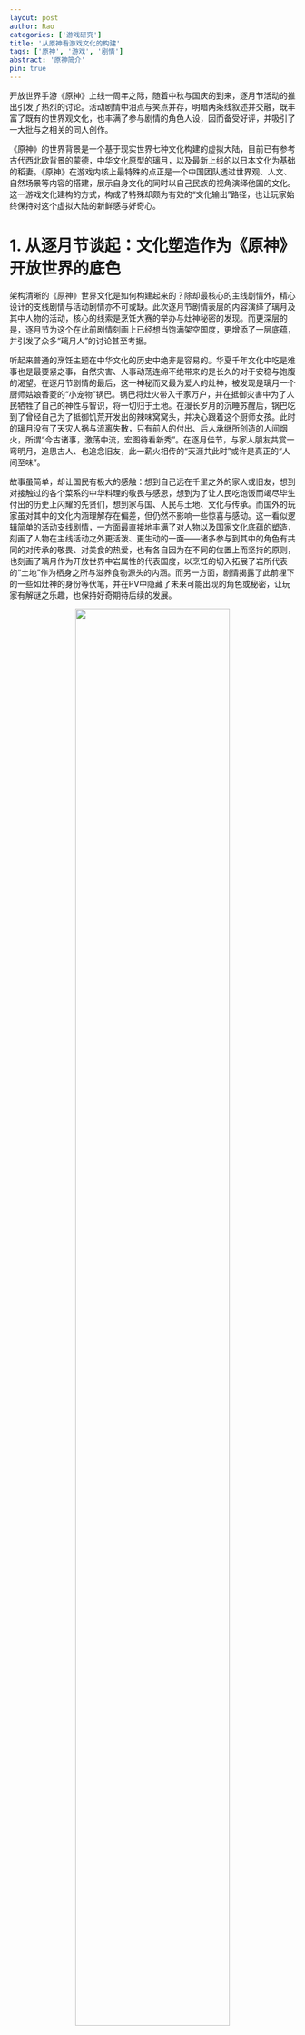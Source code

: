 ```yaml
---
layout: post
author: Rao 
categories: ['游戏研究']
title: '从原神看游戏文化的构建'
tags: ['原神', '游戏', '剧情']
abstract: '原神简介'
pin: true
---
```


开放世界手游《原神》上线一周年之际，随着中秋与国庆的到来，逐月节活动的推出引发了热烈的讨论。活动剧情中泪点与笑点并存，明暗两条线叙述并交融，既丰富了既有的世界观文化，也丰满了参与剧情的角色人设，因而备受好评，并吸引了一大批与之相关的同人创作。  

《原神》的世界背景是一个基于现实世界七种文化构建的虚拟大陆，目前已有参考古代西北欧背景的蒙德，中华文化原型的璃月，以及最新上线的以日本文化为基础的稻妻。《原神》在游戏内核上最特殊的点正是一个中国团队透过世界观、人文、自然场景等内容的搭建，展示自身文化的同时以自己民族的视角演绎他国的文化。这一游戏文化建构的方式，构成了特殊却颇为有效的“文化输出”路径，也让玩家始终保持对这个虚拟大陆的新鲜感与好奇心。  

# 1. 从逐月节谈起：文化塑造作为《原神》开放世界的底色
架构清晰的《原神》世界文化是如何构建起来的？除却最核心的主线剧情外，精心设计的支线剧情与活动剧情亦不可或缺。此次逐月节剧情表层的内容演绎了璃月及其中人物的活动，核心的线索是烹饪大赛的举办与灶神秘密的发现。而更深层的是，逐月节为这个在此前剧情刻画上已经想当饱满架空国度，更增添了一层底蕴，并引发了众多“璃月人”的讨论甚至考据。  

听起来普通的烹饪主题在中华文化的历史中绝非是容易的。华夏千年文化中吃是难事也是最要紧之事，自然灾害、人事动荡连绵不绝带来的是长久的对于安稳与饱腹的渴望。在逐月节剧情的最后，这一神秘而又最为爱人的灶神，被发现是璃月一个厨师姑娘香菱的“小宠物”锅巴。锅巴将灶火带入千家万户，并在抵御灾害中为了人民牺牲了自己的神性与智识，将一切归于土地。在漫长岁月的沉睡苏醒后，锅巴吃到了曾经自己为了抵御饥荒开发出的辣味窝窝头，并决心跟着这个厨师女孩。此时的璃月没有了天灾人祸与流离失散，只有前人的付出、后人承继所创造的人间烟火，所谓“今古诸事，激荡中流，宏图待看新秀”。在逐月佳节，与家人朋友共赏一弯明月，追思古人、也追念旧友，此一薪火相传的“天涯共此时”或许是真正的“人间至味”。  

故事虽简单，却让国民有极大的感触：想到自己远在千里之外的家人或旧友，想到对接触过的各个菜系的中华料理的敬畏与感恩，想到为了让人民吃饱饭而竭尽毕生付出的历史上闪耀的先贤们，想到家与国、人民与土地、文化与传承。而国外的玩家虽对其中的文化内涵理解存在偏差，但仍然不影响一些惊喜与感动。这一看似逻辑简单的活动支线剧情，一方面最直接地丰满了对人物以及国家文化底蕴的塑造，刻画了人物在主线活动之外更活泼、更生动的一面——诸多参与到其中的角色有共同的对传承的敬畏、对美食的热爱，也有各自因为在不同的位置上而坚持的原则，也刻画了璃月作为开放世界中岩属性的代表国度，以烹饪的切入拓展了岩所代表的“土地”作为栖身之所与滋养食物源头的内涵。而另一方面，剧情揭露了此前埋下的一些如灶神的身份等伏笔，并在PV中隐藏了未来可能出现的角色或秘密，让玩家有解谜之乐趣，也保持好奇期待后续的发展。

<figure align="center">
<img src="/Images/人间至味PV.png" style="width:80%">
<figcaption>来源：原神“人间至味”PV</figcaption>
</figure>

动人的故事、精心制作的PV让逐月节的活动备受好评，在玩家自发组织的“逐月节剧情满意度”调查中，2800多名参与调查的玩家中有72%对于活动剧情“非常满意”。而在商业层面，最直接的影响是通过对锅巴形象的颠覆性塑造与众多璃月人物的打磨，在一定程度上带动了玩家对于游戏内以及游戏外周边商品的购买。更间接而长远的影响是，通过官方对开放世界文化与其中角色的深入刻画，带动玩家社区富有活力的同人创作，吸引更多的新玩家的尝试并提升原有玩家忠诚度，打造一个良性的社群生态循环。这也是《原神》及米哈游一直以来坚持做并卓有成效的事情。事实上，对于文化精细度与多样性的强调本身便是《原神》希望区别于其他开放世界游戏的地方。作为一个创建伊始就坚定商业化的游戏，七个元素、七个国家、以及七种现实世界文化的大背景要求米哈游去挖掘各个文化中更深层、更美好的东西，打破浅层的认知和固有的偏见，并通过先进的技术、美术还原到游戏之中。  

为了打造动人的开放世界，最初世界观顶层设计落实后，则是在整个世界徐徐展开下剧情推动角色的构建。米哈游CEO蔡浩宇在演讲中曾谈到，多样的角色是整个《原神》开放世界的核心，世界与角色是平行关系而非世界先行，因而会投注许多心血在角色的设计与最终呈现上。在每年平均追加17个角色的开发世界中，如何让角色立得住并获得持续性的喜爱，每个版本剧情的沉淀、伏笔与更新是必需的。从架空国家文化根基的主线塑造，到与角色相关的一个个传说任务、支线任务等，《原神》持续性努力发掘出每个角色独特的经历与性格，及其作为某一个现实文化投射的国家中一员的共性特征。文化背景、角色故事等共同构成游戏的文化底色，贯穿虚拟大陆的探索旅程。

# 2. 游戏文化作为“出圈”的可能与基础
游戏经过几十年的发展，早已从最初某个电子软件，发展为技术、艺术与文化价值的共同载体。在网络技术与多种娱乐方式蓬勃发展的时代，游戏行业面临的竞争是一切优秀的内容的竞争，这使得商业化的游戏逐渐包容更多的职能——以前沿科技作为可行性的基础，以设计互动机制提升游戏性与可玩性，以艺术呈现美学与美好的事物，以文化与内容体验打造自洽并扣人心弦的世界、角色和故事。尤其是其中大IP的游戏，不仅会衍生出动漫、小说、舞台剧等其他形式的娱乐方式，且其本身便是某种优秀的拥有完整世界观架构与底蕴的动漫、小说、音乐等泛娱乐的集合体。  

而一个拥有深度世界观文化的游戏，也具有了最佳的营销手段。回望《原神》一年来的努力，在从始至终对于美术、音乐及场景塑造的打磨外，剧情和持续的文化架构是让游戏更有活力的必要基础，也是市场营销的源泉动力。《原神》何以能持续出圈？前提是有手段与能力去建圈、拓圈并破圈，以世界、角色、剧情为基础长线的运营。  

2020年9月上线的《原神》最初目标人群是二次元群体，吸引核心玩家聚集的因素是游戏本身的品质，包括玩法的多样、美术与音乐构建的世界质量等。在聚集核心玩家的基础上，扩展玩家则更多地依靠同人文化与二创作品对于社群的拓宽与凝聚力的提升。《原神》在多个渠道的营销布局发力构成了一个完整的生态：建立核心玩家聚集的米游社APP，在TapTap游戏社区搭建官方与玩家、玩家与玩家之间的沟通桥梁，通过官方微博宣传内容更新并开展鼓励同人创作与直播的活动，在二次元玩家集中的B站举办一系列征集活动、并与B站联合推出“百万创作激励计划”，与半次元等平台推出同人绘画征集活动等等。在官方支持下，以配音演员、核心玩家为主创作的拜年祭、生日会，也成为让人津津乐道的话题，在游戏之外更生动而立体地去为玩家展现游戏的世界观与角色形象，扩大了圈层也增强了现有用户对游戏的粘性。  

在圈层逐步拓展后，随着“原来你也玩原神”广告、以及肯德基线下以“异世相遇，尽享美味”为口号等活动的推出，《原神》在逐步地破圈与“去二次元化”。而拓圈与破圈的基础，是在二次元感满满的人物与世界的基础上，通过更生动的剧情、让大众能感同身受的文化，去触及、触动到更多的玩家。全球化的特殊运营与宣发也帮助收获更多海外的二次元玩家并持续拓展到更普遍的玩家。换言之，在因时、因地制宜的运营与宣发之外，最初是优质内容文化本身的传播力启动了这一整套生态。  
《原神》“去二次元”转变的过程中，开放世界的根基需要是更广泛的文化基础。为了让内容创造内容，不论是日常的营销、抑或是定期的跨界联名，最基础的仍是世界与角色的内容与设计：例如与肯德基联动时设计的海报选择的是以西方为背景的国家蒙德中的两名角色，而与张家界景区的联动则有璃月的角色在其中。更普遍的是，精心塑造的各个角色颇具特色的人物性格与行为，在玩家间常常形成一种默契，由此打造出更多朗朗上口、幽默诙谐的“段子”或评论。即在丰满角色设计与剧情架构上，根据针对性放大的传播工具，最终形成裂变效应与完整的内容生态，是在整个竞争激烈的二次元市场、乃至游戏、泛娱乐市场中脱颖而出的因素。  

尤其在开放世界中，每个角色都应是有血有肉的，让玩家有代入感并对其产生生动活泼的印象。许多玩家对于稻妻以及稻妻角色的诟病，部分来自于日本文化的不亲近，但也有部分来自于剧情的某种空洞、未能很好地支撑角色人设。因此，10月份中秋后的逐月节，对璃月、对灶神的剧情，又让广大玩家重新对文案剧情产生信心、提升对开放世界的文化认同，在一周年之际，回望自己经历过的这片虚拟大陆的点点滴滴。故《原神》对于角色和文化世界的塑造是整个同人生态得以发展， 稳固提升IP价值、多方位创收的基础。在最初被诟病是《塞尔达》“抄袭版”的《原神》，用着自己独特的人文世界观设计体系、对角色打磨的重视，在吸取此前开放世界游戏的经验同时做到了突破与创新。

<figure align="center">
<img src="/Images/腾讯GWB游戏无界.png" style="width:80%">
<figcaption>来源：腾讯GWB游戏无界</figcaption>
</figure>

类似的，十年旅程的《剑网3》（剑侠情缘网络版3）也经历了从玩家自发创作、到官方重视与鼓励下优质作者全面聚集与建设，再到向泛二次元、古风等平台进行内容输出拓展，最终形成体系化的同人内容生态的过程。同人文化的发展离不开最初纯粹而鲜明的武侠江湖世界观与生动的剧情设计：多个门派特征明显、相生相克，多个角色体型让游戏成熟与可爱的因素并存，阵营与师门等玩法创造了关系的冲突点，整体二次元风格也与中国传统世界武侠有较为恰当的融合，易于进行衍生的创作。在知名度提升后，官方得以利用经历过玩家考验的剧情与世界文化去设计衍生的动漫、音乐，以拓展IP。从游戏中到游戏外，十年的旅程中《剑网3》的游戏技术不断得到进步，重置版、5G、云游戏相继推出；然而其中最核心的武侠江湖文化，却并没有随着一个个新门派、新时装、新玩法的推出而得到加深，反而在一定程度上丧失了原有的气质，游戏文化逐渐成了一种商品所带来的沉浸感的下降也是活跃玩家数量降低的原因之一。但无论如何，其他游戏难以轻易取代的是《剑网3》长期对同人的重视与文化沉淀所积累的一批高质量的创作者，以其本身的影响力成为游戏传播的最佳手段。尽管他们兴起于最初的游戏文化，但也很可能因为游戏文化内核的黯淡而慢慢离开。  

又如正迈入第五年的网易《阴阳师》，同样凭借优质丰满的内容与活灵活现的角色，使得官方的内容、同人延展可以进行良性的互动，最终反哺IP。在用户增长、产业规模几近达到极限时，今年网易在520发布会上公布阴阳师未来的走向，在原先以和风与神话传说为核心的文化上融入更多现代潮流与未来科技的元素。从基于游戏最初文化进行的动漫等泛娱乐联动，到未来可能推出的打破日系与妖怪传说、更多朝向现代年轻人用户兴趣所缔造的衍生游戏或产品《代号：Onmyoji idol project》、《代号：世界》等，《阴阳师》多个象限的IP宇宙正在诞生。而这一游戏文化的革新是否会出现“水土不服”的情况，也是未来可以期待的。  

无论是《剑网3》、《阴阳师》还是《原神》，IP文化打造的路径皆是通过官方优秀的OGC内容吸引并鼓励许多用户形成UGC的创作，其中高质量的核心玩家逐渐创造UPGC内容，官方与二创玩家或行业KOL进行付费合作构成OPGC的部分以促进更广泛的宣传，而这些内容和群体不断流动、交融并互相影响，形成良性的生态与粉丝经济。同时，由于玩家的二创作品本身已有许多是基于游戏文化、但超出游戏文化的东西，当这些有活力的同人内容出现、传播并为广大所接受，官方所探索的联动以及更大胆的文化内核发展，也会更容易受到大家的认可。  

总之，好的顶层设计下的文化底色有助于构建出令人好奇并神往的游戏世界，并使得这一“世界”可以进行持续的优化与完善。以好的内容去吸引内容的创作，并反过来为内容本身创造内容，由此打造出的IP成为构建一切泛文娱衍生品的坚实基础。在文化赋能游戏的今日，游戏同样也基于其较为庞大的玩家基数与流量，帮助进行小众文化或传统文化的传播，在商业价值实现的同时对社会公益教育有正向的推力。

# 3. 剧情文化的悖论与挑战
然而，任何突出的优势亦是需要面临的挑战。《原神》七国开放世界的设定注定了其必然是一个需要长线运营的产品，而上线一年以来推出的三个国家已经积累的庞大的世界观与纷繁复杂的支线任务，未来在剧情这一点如何保持世界观的统一、人物设定持续的合理性，是需要耗费更大心力去推进的。尤其是在游戏中后期，玩法已经基本固定的情况下，吸引玩家长线留存的核心是新地图的发掘和新角色的诞生。前者需要借助任务剧情的引导，后者借助剧情树立起“人设”。  

这种困难同样来自于玩家群体拓宽导致的“众口难调”。“新二次元”群体的扩展与流行化，使得二次元游戏不再是面向拥有相似接受度与标准的封闭小圈子，而是整个喜好多样的世代。米哈游的破圈与“去二次元化”的路径也是将二次元文化大众化的努力，或是说已经客观实现的事实。  

剧情崩坏的危险不仅来自于《原神》，也来自于任何庞大的线性叙事模式的游戏，比如《刺客信条》等。我们能可以看到目前《原神》所做的努力，雕琢地图设计、修改数值系统，希望无论是喜欢世界探索、追求角色养成还是热爱剧情内容的玩家都能在这个世界得到自己的诉求，只是仍需要时间来检验这种平衡性是否真正地达到。

# 4. 未来展望
米哈游总裁蔡浩宇出席上海交通大学活动时，除了表明每年2亿美元维持《原神》后续版本更新外，掷地有声地给出了米哈游的长期愿景：“打造出全球十亿人愿意生活在其中的虚拟世界”。事实上，从家园系统、弹琴活动、钓鱼等内容的更新可以看到，《原神》在逐渐探索更加开放的世界，接近于科幻小说笔下的“元宇宙”（Metaverse）概念，即与现实世界平行的、开放而自由的虚拟世界。例如米哈游为这一目标所做的努力之一，即是与瑞金医院签署战略合作协议，共建实验室以研究神经调控与脑机接口。  

在必需的底层技术支撑、美术场景设计、游戏交互运营外，一个能带给人沉浸感的元宇宙同样也要基于自洽的世界观设计、身临其境的文化感受与体验。在《原神》中，一个本不属于这片大陆的旅行者，在世界游历中见过壮丽的山川湖海 、结识并肩作战的伙伴、遇过悲欢离合、见证国家的动荡与变革，在探索和互动中虽意识到自身作为异乡人使命与目标的不同，却也在旅途中逐渐找寻到自己的归属感——“不管当下境遇如何，提瓦特大陆的星空永远会有你的位置”。  

《原神》刚上线时的米哈游或许被认为是一个打造开放世界游戏同时争议颇多的“新手”，而一年的展开既揭露了这一游戏世界的技术实力、游戏运作与独特的文化底色，也让人看到米哈游的决心与野心。在未来探索更生动的虚拟游戏宇宙上，米哈游将是备受瞩目的先驱。

## 参考文章
[旅行者，你为什么来到原神世界 - GameRes游资网](https://www.gameres.com/883787.html)  

[如何在开放世界游戏中营造探索感？要学会充分利用玩家的好奇心](https://mp.weixin.qq.com/s/XoOm3FVPYJumHwuqmgUZ7w)  

[米哈游CEO蔡浩宇GDC演讲：《原神》如何打造动人的开放世界？](http://www.gamelook.com.cn/2021/07/448744)  

[《原神》“出圈”背后：绕不开的优质内容与生态布局](http://www.gamelook.com.cn/2020/11/405372)  

[回望这一年，《原神》做了这三件事](http://www.gamelook.com.cn/2021/09/453013)  





